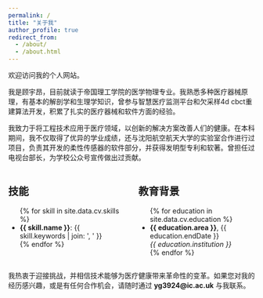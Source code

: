 ```yaml
---
permalink: /
title: "关于我"
author_profile: true
redirect_from: 
  - /about/
  - /about.html
---
```


<p>欢迎访问我的个人网站。</p>

<p>我是顾宇昂，目前就读于帝国理工学院的医学物理专业。我熟悉多种医疗器械原理，有基本的解剖学和生理学知识，曾参与智慧医疗监测平台和欠采样4d cbct重建算法开发，积累了扎实的医疗器械和软件方面的经验。</p>

<p>我致力于将工程技术应用于医疗领域，以创新的解决方案改善人们的健康。在本科期间，我不仅取得了优异的学业成绩，还与沈阳航空航天大学的实验室合作进行过项目，负责其开发的柔性传感器的软件部分，并获得发明型专利和软著。曾担任过电视台部长，为学校公众号宣传做出过贡献。</p>

<div style="display: flex;">
  <div style="flex: 1; padding-right: 1em;">
    <h2>技能</h2>
    <ul>
    {% for skill in site.data.cv.skills %}
      <li><b>{{ skill.name }}</b>: {{ skill.keywords | join: ', ' }}</li>
    {% endfor %}
    </ul>
  </div>
  <div style="flex: 1; padding-left: 1em;">
    <h2>教育背景</h2>
    <ul>
    {% for education in site.data.cv.education %}
      <li>
        <b>{{ education.area }}</b>, {{ education.endDate }}<br>
        <i>{{ education.institution }}</i>
      </li>
    {% endfor %}
    </ul>
  </div>
</div>

<p>我热衷于迎接挑战，并相信技术能够为医疗健康带来革命性的变革。如果您对我的经历感兴趣，或是有任何合作机会，请随时通过 <strong>yg3924@ic.ac.uk</strong> 与我联系。</p>
